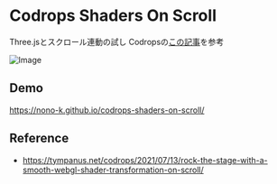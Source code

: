 # Codrops Shaders On Scroll

Three.jsとスクロール連動の試し
Codropsの[この記事](https://tympanus.net/codrops/2021/07/13/rock-the-stage-with-a-smooth-webgl-shader-transformation-on-scroll/)を参考

![Image](https://github.com/user-attachments/assets/bb0b44bd-6ab3-4ab7-a904-d7c393ead256)

## Demo

https://nono-k.github.io/codrops-shaders-on-scroll/

## Reference

- https://tympanus.net/codrops/2021/07/13/rock-the-stage-with-a-smooth-webgl-shader-transformation-on-scroll/
